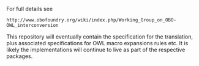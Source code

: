 For full details see

    http://www.obofoundry.org/wiki/index.php/Working_Group_on_OBO-OWL_interconversion

This repository will eventually contain the specification for the
translation, plus associated specifications for OWL macro expansions
rules etc. It is likely the implementations will continue to live as
part of the respective packages.